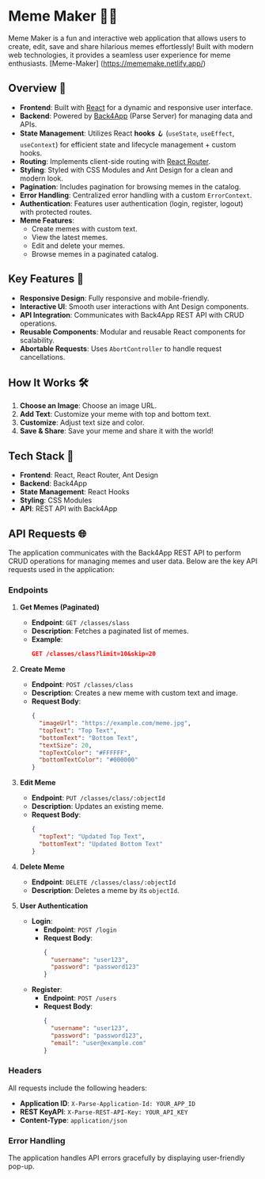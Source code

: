 # Meme Maker 🎨🧬

Meme Maker is a fun and interactive web application that allows users to create, edit, save  and share hilarious memes effortlessly! Built with modern web technologies, it provides a seamless user experience for meme enthusiasts. [Meme-Maker] (https://mememake.netlify.app/)

## Overview 🌟

- **Frontend**: Built with [React](https://reactjs.org/) for a dynamic and responsive user interface.
- **Backend**: Powered by [Back4App](https://www.back4app.com/) (Parse Server) for managing data and APIs.
- **State Management**: Utilizes React **hooks** 🪝 (`useState`, `useEffect`, `useContext`) for efficient state and lifecycle management + custom hooks.
- **Routing**: Implements client-side routing with [React Router](https://reactrouter.com/).
- **Styling**: Styled with CSS Modules and Ant Design for a clean and modern look.
- **Pagination**: Includes pagination for browsing memes in the catalog.
- **Error Handling**: Centralized error handling with a custom `ErrorContext`.
- **Authentication**: Features user authentication (login, register, logout) with protected routes.
- **Meme Features**:
  - Create memes with custom text.
  - View the latest memes.
  - Edit and delete your memes.
  - Browse memes in a paginated catalog.

## Key Features 🚀

- **Responsive Design**: Fully responsive and mobile-friendly.
- **Interactive UI**: Smooth user interactions with Ant Design components.
- **API Integration**: Communicates with Back4App REST API with CRUD operations.
- **Reusable Components**: Modular and reusable React components for scalability.
- **Abortable Requests**: Uses `AbortController` to handle request cancellations.

## How It Works 🛠️

1. **Choose an Image**: Choose an image URL.
2. **Add Text**: Customize your meme with top and bottom text.
3. **Customize**: Adjust text size and color.
4. **Save & Share**: Save your meme and share it with the world!

## Tech Stack 🧰

- **Frontend**: React, React Router, Ant Design
- **Backend**: Back4App
- **State Management**: React Hooks
- **Styling**: CSS Modules
- **API**: REST API with Back4App

## API Requests 🌐

The application communicates with the Back4App REST API to perform CRUD operations for managing memes and user data. Below are the key API requests used in the application:

### Endpoints

1. **Get Memes (Paginated)**
   - **Endpoint**: `GET /classes/slass`
   - **Description**: Fetches a paginated list of memes.
   - **Example**:
     ```json
     GET /classes/class?limit=10&skip=20
     ```

2. **Create Meme**
   - **Endpoint**: `POST /classes/class`
   - **Description**: Creates a new meme with custom text and image.
   - **Request Body**:
     ```json
     {
       "imageUrl": "https://example.com/meme.jpg",
       "topText": "Top Text",
       "bottomText": "Bottom Text",
       "textSize": 20,
       "topTextColor": "#FFFFFF",
       "bottomTextColor": "#000000"
     }
     ```

3. **Edit Meme**
   - **Endpoint**: `PUT /classes/class/:objectId`
   - **Description**: Updates an existing meme.
   - **Request Body**:
     ```json
     {
       "topText": "Updated Top Text",
       "bottomText": "Updated Bottom Text"
     }
     ```

4. **Delete Meme**
   - **Endpoint**: `DELETE /classes/class/:objectId`
   - **Description**: Deletes a meme by its `objectId`.

5. **User Authentication**
   - **Login**:
     - **Endpoint**: `POST /login`
     - **Request Body**:
       ```json
       {
         "username": "user123",
         "password": "password123"
       }
       ```
   - **Register**:
     - **Endpoint**: `POST /users`
     - **Request Body**:
       ```json
       {
         "username": "user123",
         "password": "password123",
         "email": "user@example.com"
       }
       ```

### Headers

All requests include the following headers:
- **Application ID**: `X-Parse-Application-Id: YOUR_APP_ID`
- **REST  KeyAPI**: `X-Parse-REST-API-Key: YOUR_API_KEY`
- **Content-Type**: `application/json`

### Error Handling

The application handles API errors gracefully by displaying user-friendly pop-up.